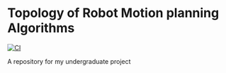 # Topology of Robot Motion planning Algorithms
[![CI](https://github.com/Abdulrasheed1729/undergrad_proj/actions/workflows/ci.yml/badge.svg?event=push)](https://github.com/Abdulrasheed1729/undergrad_proj/actions/workflows/ci.yml)

A repository for my undergraduate project
